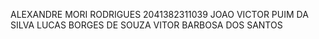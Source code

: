 ALEXANDRE MORI RODRIGUES 2041382311039
JOAO VICTOR PUIM DA SILVA
LUCAS BORGES DE SOUZA
VITOR BARBOSA DOS SANTOS